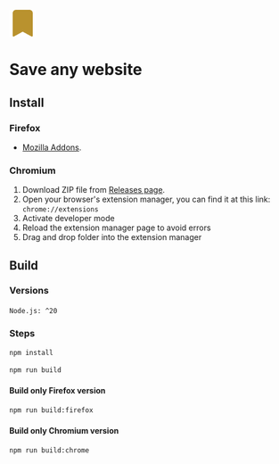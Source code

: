 ![image](/public/icons/icon-fill-48.png)

# Save any website

## Install

### Firefox

-   [Mozilla Addons](https://addons.mozilla.org/ru/firefox/addon/save-any-website).

### Chromium

1. Download ZIP file from [Releases page](https://github.com/smcnikita/save-any-website-ext/releases).
2. Open your browser's extension manager, you can find it at this link: `chrome://extensions`
3. Activate developer mode
4. Reload the extension manager page to avoid errors
5. Drag and drop folder into the extension manager

## Build

### Versions

`Node.js: ^20`

### Steps

```bash
npm install
```

```bash
npm run build
```

#### Build only Firefox version

```bash
npm run build:firefox
```

#### Build only Chromium version

```bash
npm run build:chrome
```
